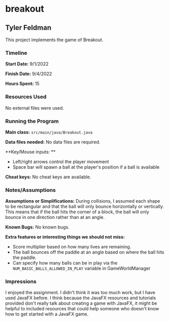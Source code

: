 # breakout

## Tyler Feldman

This project implements the game of Breakout.

### Timeline

**Start Date:** 9/1/2022

**Finish Date:** 9/4/2022

**Hours Spent:** 15

### Resources Used

No external files were used.

### Running the Program

**Main class:** `src/main/java/Breakout.java`

**Data files needed:** No data files are required.

**Key/Mouse inputs: **

- Left/right arrows control the player movement
- Space bar will spawn a ball at the player's position if a ball is available

**Cheat keys:** No cheat keys are available.

### Notes/Assumptions

**Assumptions or Simplifications:** During collisions, I assumed each
shape to be rectangular and that the ball will only bounce horizontally
or vertically. This means that if the ball hits the corner of a block,
the ball will only bounce in one direction rather than at an angle.

**Known Bugs:** No known bugs.

**Extra features or interesting things we should not miss:**

- Score multiplier based on how many lives are remaining.
- The ball bounces off the paddle at an angle based on where the ball hits the paddle.
- Can specify how many balls can be in play via the `NUM_BASIC_BALLS_ALLOWED_IN_PLAY` variable in
  GameWorldManager

### Impressions

I enjoyed the assignment. I didn't think it was too much work,
but I have used JavaFX before. I think because the JavaFX resources
and tutorials provided don't really talk about creating a game with
JavaFX, it might be helpful to included resources that could help
someone who doesn't know how to get started with a JavaFX game.
